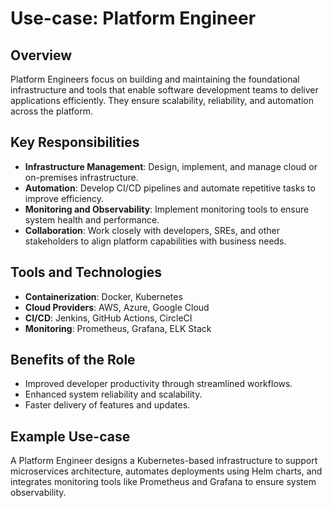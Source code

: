 # Use-case: Platform Engineer

## Overview

Platform Engineers focus on building and maintaining the foundational infrastructure and tools that enable software development teams to deliver applications efficiently. They ensure scalability, reliability, and automation across the platform.

## Key Responsibilities

- **Infrastructure Management**: Design, implement, and manage cloud or on-premises infrastructure.
- **Automation**: Develop CI/CD pipelines and automate repetitive tasks to improve efficiency.
- **Monitoring and Observability**: Implement monitoring tools to ensure system health and performance.
- **Collaboration**: Work closely with developers, SREs, and other stakeholders to align platform capabilities with business needs.

## Tools and Technologies

- **Containerization**: Docker, Kubernetes
- **Cloud Providers**: AWS, Azure, Google Cloud
- **CI/CD**: Jenkins, GitHub Actions, CircleCI
- **Monitoring**: Prometheus, Grafana, ELK Stack

## Benefits of the Role

- Improved developer productivity through streamlined workflows.
- Enhanced system reliability and scalability.
- Faster delivery of features and updates.

## Example Use-case

A Platform Engineer designs a Kubernetes-based infrastructure to support microservices architecture, automates deployments using Helm charts, and integrates monitoring tools like Prometheus and Grafana to ensure system observability.
